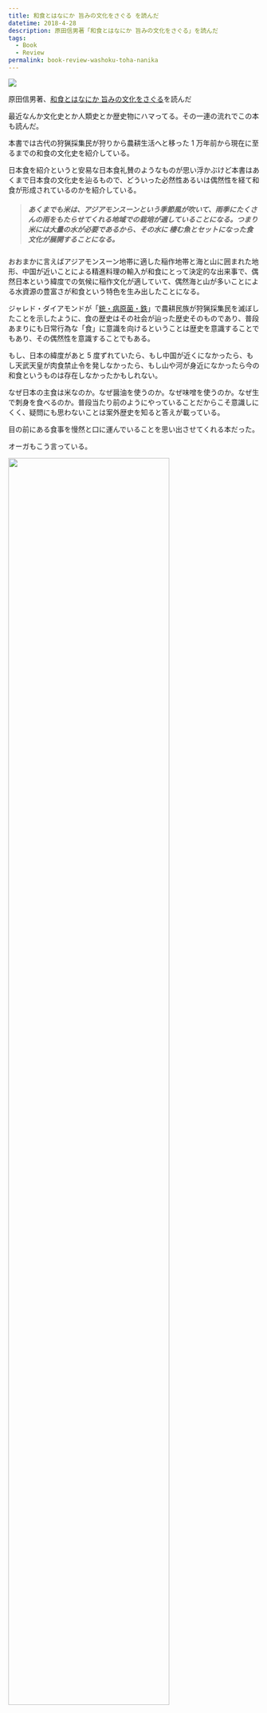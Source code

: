 ```yaml
---
title: 和食とはなにか 旨みの文化をさぐる を読んだ
datetime: 2018-4-28
description: 原田信男著「和食とはなにか 旨みの文化をさぐる」を読んだ
tags: 
  - Book
  - Review
permalink: book-review-washoku-toha-nanika
---
```


<img src="https://i.imgur.com/w3Gxtd9.png">


原田信男著、[和食とはなにか 旨みの文化をさぐる](http://amzn.asia/3458K92)を読んだ

最近なんか文化史とか人類史とか歴史物にハマってる。その一連の流れでこの本も読んだ。

本書では古代の狩猟採集民が狩りから農耕生活へと移った 1 万年前から現在に至るまでの和食の文化史を紹介している。

日本食を紹介というと安易な日本食礼賛のようなものが思い浮かぶけど本書はあくまで日本食の文化史を辿るもので、どういった必然性あるいは偶然性を経て和食が形成されているのかを紹介している。

> ##### _あくまでも米は、アジアモンスーンという季節風が吹いて、雨季にたくさんの雨をもたらせてくれる地域での栽培が適していることになる。つまり米には大量の水が必要であるから、その水に 棲む魚とセットになった食文化が展開することになる。_

おおまかに言えばアジアモンスーン地帯に適した稲作地帯と海と山に囲まれた地形、中国が近いことによる精進料理の輸入が和食にとって決定的な出来事で、偶然日本という緯度での気候に稲作文化が適していて、偶然海と山が多いことによる水資源の豊富さが和食という特色を生み出したことになる。

ジャレド・ダイアモンドが「[銃・病原菌・鉄](http://amzn.asia/cCd1Vzl)」で農耕民族が狩猟採集民を滅ぼしたことを示したように、食の歴史はその社会が辿った歴史そのものであり、普段あまりにも日常行為な「食」に意識を向けるということは歴史を意識することでもあり、その偶然性を意識することでもある。

もし、日本の緯度があと 5 度ずれていたら、もし中国が近くになかったら、もし天武天皇が肉食禁止令を発しなかったら、もし山や河が身近になかったら今の和食というものは存在しなかったかもしれない。

なぜ日本の主食は米なのか。なぜ醤油を使うのか。なぜ味噌を使うのか。なぜ生で刺身を食べるのか。普段当たり前のようにやっていることだからこそ意識しにくく、疑問にも思わないことは案外歴史を知ると答えが載っている。

目の前にある食事を慢然と口に運んでいることを思い出させてくれる本だった。

オーガもこう言っている。

<img src="https://i.imgur.com/YeShSrI.png" style="width: 80%; margin-left: 0">

たまにまともなことを言うだけで面白い男。

まぁそれは置いといて普段当たり前に食べている和食だからこそ知っておきたい和食の「なぜ」への解答が大体そろっているような本なので和食好きは読んでおいて損はないかもしれない。
